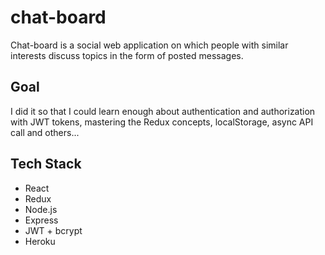 # chat-board
Chat-board is a social web application on which people with similar interests discuss topics in the form of posted messages. 

## Goal
I did it so that I could learn enough about authentication and authorization with JWT tokens, mastering the Redux concepts, localStorage, async API call and others...

## Tech Stack
 * React
 * Redux
 * Node.js
 * Express
 * JWT + bcrypt
 * Heroku
